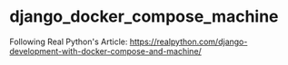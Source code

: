 # django_docker_compose_machine
Following Real Python's Article: https://realpython.com/django-development-with-docker-compose-and-machine/

